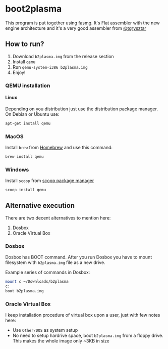 # boot2plasma

This program is put together using [fasmg](https://flatassembler.net/download.php). It's Flat assembler with the new engine architecture and it's a very good assembler from [@tgrysztar](https://github.com/tgrysztar)

## How to run?

1. Download `b2plasma.img` from the release section
2. Install `qemu`
3. Run `qemu-system-i386 b2plasma.img`
4. Enjoy!

### QEMU installation

#### Linux
Depending on you distribution just use the distribution package manager. On Debian or Ubuntu use:
```sh
apt-get install qemu
```

### MacOS
Install `brew` from [Homebrew](https://brew.sh) and use this command:
```sh
brew install qemu
```

### Windows
Install `scoop` from [scoop package manager](https://scoop.sh)
```sh
scoop install qemu
```

## Alternative execution

There are two decent alternatives to mention here:

1. Dosbox
2. Oracle Virtual Box

### Dosbox

Dosbox has BOOT command. After you run Dosbox you have to mount filesystem with `b2plasma.img` file as a new drive.

Example series of commands in Dosbox:

```sh
mount c ~/Downloads/b2plasma
c:
boot b2plasma.img
```

### Oracle Virtual Box

I keep installation procedure of virtual box upon a user, just with few notes here:

- Use `Other/DOS` as system setup
- No need to setup hardrive space, boot `b2plasma.img` from a floppy drive. This makes the whole image only ~3KB in size

